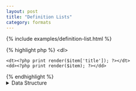 ```yaml
---
layout: post
title: "Definition Lists"
category: formats
---
```


{% include examples/definition-list.html %}

{% highlight php %}
<dl<?php print $attributes; ?>>
  <?php foreach ($items as $item): ?>
    <dt><?php print render($item['title']); ?></dt>
    <dd><?php print render($item); ?></dd>
  <?php endforeach; ?>
</dl>{% endhighlight %}

<details>
<summary>Data Structure</summary>
{% highlight php %}<?php
// The default type = 'item'.
$data = array(
  'format' => 'definition_list',
  'items' => array(
    array(
      'title' => 'Example one',
      'items' => array('Lorem ipsum Dolor sit amet, consectetur adipiscing elit.'),
    ),
    array(
      'title' => 'Example two',
      'items' => array(
        'format' => 'list',
        'items' = array(
          'Cras sit amet dolor sit amet nunc congue luctus ultrices vitae quam.',
          'In eu augue lectus, sit amet scelerisque magna.',
        ),
      ),
    ),
    array(
      'title' => 'Example three',
      'items' => array(
        'Maecenas sit amet erat a arcu pellentesque rhoncus sit amet in ipsum.',
        'Vestibulum vitae leo vitae enim tempus euismod at quis mi.',
      ),
    ),
    array(
      'title' => 'Example four',
      'items' => array(
        array(
          'format' => 'definition_list',
          'title' => 'Nested Example One',
          'items' => array(
            'Vestibulum a augue leo, sit amet faucibus nunc.',
            'Ut quis nibh eget nunc tristique consectetur vel volutpat elit.',
          ),
        ),
        array(
          'format' => 'list',
          'title' => 'Nested Example Two',
          'items' => array(
            'Vestibulum a augue leo, sit amet faucibus nunc.',
            'Ut quis nibh eget nunc tristique consectetur vel volutpat elit.',
          ),
        ),
      ),
    ),
  ),
);?>{% endhighlight %}
</details>

